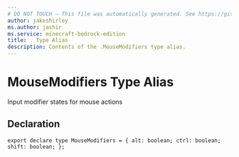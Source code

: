 ```yaml
---
# DO NOT TOUCH — This file was automatically generated. See https://github.com/mojang/minecraftapidocsgenerator to modify descriptions, examples, etc.
author: jakeshirley
ms.author: jashir
ms.service: minecraft-bedrock-edition
title: . Type Alias
description: Contents of the .MouseModifiers type alias.
---
```

# MouseModifiers Type Alias

Input modifier states for mouse actions

## Declaration
`export declare type MouseModifiers = {
    alt: boolean;
    ctrl: boolean;
    shift: boolean;
};`
